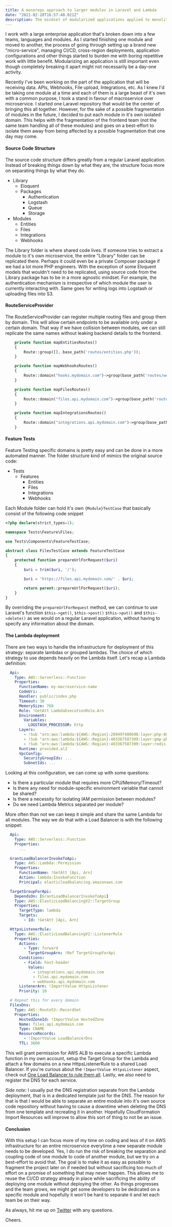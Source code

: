 ```yaml
---
title: A monorepo approach to larger modules in Laravel and Lambda
date: "2021-02-28T16:57:48.021Z"
description: The mindset of modularized applications applied to monoliths. 
---
```


I work with a large enterprise application that's broken
down into a few teams, languages and modules. As I started
finishing one module and moved to another, the process of
going through setting up a brand new "micro-service", managing
CI/CD, cross-region deployments, application configurations and
other things started to burden me with boring repetitive
work with little benefit. Modularizing an application is
still important even though completely breaking it apart
might not necessarily be a day-one activity.

Recently I've been working on the part of the application
that will be receiving data. APIs, Webhooks, File upload,
Integrations, etc. As I knew I'd be taking one module at
a time and each of them is a large beast of it's own with
a common purpose, I took a stand in favour of macroservice
over microservice. I started one Laravel repository that
would be the center of bringing this all together. However,
for the sake of a possible fragmentation of modules in the 
future, I decided to put each module in it's own isolated
domain. This helps with the fragmentation of the frontend
team (not the same team handling all of these modules)
and goes on a best-effort to isolate them away from being
affected by a possible fragmentation that one day may come.


#### Source Code Structure

The source code structure differs greatly from a regular
Laravel application. Instead of breaking things down by
what they are, the structure focus more on separating
things by what they do.

- Library
  - Eloquent
  - Packages
      - Authentication
      - Logstash
      - Queue
      - Storage
- Modules
  - Entities
  - Files
  - Integrations  
  - Webhooks
    
The Library folder is where shared code lives. If someone
tries to extract a module to it's own microservice, the entire
"Library" folder can be replicated there. Perhaps it could even
be a private Composer package if we had a lot more PHP engineers.
With the exception of some Eloquent models that wouldn't need
to be replicated, using source code from the Library package
has to be in a more agnostic mindset. For example, the authentication
mechanism is irrespective of which module the user is currently
interacting with. Same goes for writing logs into Logstash
or uploading files into S3.

#### RouteServiceProvider

The RouteServiceProvider can register multiple routing files
and group them by domain. This will allow certain endpoints
to be available only under a certain domain. That way if we
have collision between modules, we can still replicate the
same names without leaking backend details to the frontend.

```php
    private function mapEntitiesRoutes()
    {
        Route::group([], base_path('routes/entities.php'));
    }

    private function mapWebhooksRoutes()
    {
        Route::domain("hooks.mydomain.com")->group(base_path('routes/webhooks.php'));
    }

    private function mapFilesRoutes()
    {
        Route::domain("files.api.mydomain.com")->group(base_path('routes/files.php'));
    }

    private function mapIntegrationsRoutes()
    {
        Route::domain("integrations.api.mydomain.com")->group(base_path('routes/integrations.php'));
    }
```

#### Feature Tests

Feature Testing specific domains is pretty easy and can be
done in a more automated manner. The folder structure kind
of mimics the original source code:

- Tests
  - Features
    - Entities
    - Files
    - Integrations
    - Webhooks

Each Module folder can hold it's own `{Module}TestCase` that
basically consist of the following code snippet

```php
<?php declare(strict_types=1);

namespace Tests\Feature\Files;

use Tests\Components\FeatureTestCase;

abstract class FilesTestCase extends FeatureTestCase
{
    protected function prepareUrlForRequest($uri)
    {
        $uri = trim($uri, '/');

        $uri = 'https://files.api.mydomain.com/' . $uri;

        return parent::prepareUrlForRequest($uri);
    }
}
```

By overriding the `prepareUrlForRequest` method, we can
continue to use Laravel's function `$this->get()`, `$this->post()`
`$this->put()` and `$this->delete()` as we would on a regular
Laravel application, without having to specify any information
about the domain.

#### The Lambda deployment

There are two ways to handle the infrastructure for deployment
of this strategy: separate lambdas or grouped lambdas. The
choice of which strategy to use depends heavily on the Lambda
itself. Let's recap a Lambda definition:

```yaml
  Api:
    Type: AWS::Serverless::Function
    Properties:
      FunctionName: my-macroservice-name
      CodeUri: .
      Handler: public/index.php
      Timeout: 30
      MemorySize: 768
      Role: !GetAtt LambdaExecutionRole.Arn
      Environment:
        Variables:
          LOGSTASH_PROCESSOR: http
      Layers:
        - !Sub "arn:aws:lambda:${AWS::Region}:209497400698:layer:php-80-fpm:6"
        - !Sub "arn:aws:lambda:${AWS::Region}:403367587399:layer:gmp-php-80:7"
        - !Sub "arn:aws:lambda:${AWS::Region}:403367587399:layer:redis-php-80:7"
      Runtime: provided.al2
      VpcConfig:
        SecurityGroupIds: ...
        SubnetIds: ...
```

Looking at this configuration, we can come up with some questions:
- Is there a particular module that requires more CPU/Memory/Timeout?
- Is there any need for module-specific environment variable that cannot be shared?
- Is there a necessity for isolating IAM permission between modules?
- Do we need Lambda Metrics separated per module?

More often than not we can keep it simple and share the same
Lambda for all modules. The way we do that with a Load Balancer
is with the following snippet:

```yaml
  Api:
    Type: AWS::Serverless::Function
    Properties:
      ... 
    
  GrantLoadBalancerInvokeToApi:
    Type: AWS::Lambda::Permission
    Properties:
      FunctionName: !GetAtt [Api, Arn]
      Action: lambda:InvokeFunction
      Principal: elasticloadbalancing.amazonaws.com

  TargetGroupForApi:
    DependsOn: [GrantLoadBalancerInvokeToApi]
    Type: AWS::ElasticLoadBalancingV2::TargetGroup
    Properties:
      TargetType: lambda
      Targets:
        - Id: !GetAtt [Api, Arn]

  HttpsListenerRule:
    Type: AWS::ElasticLoadBalancingV2::ListenerRule
    Properties:
      Actions:
        - Type: forward
          TargetGroupArn: !Ref TargetGroupForApi
      Conditions:
        - Field: host-header
          Values:
            - integrations.api.mydomain.com
            - files.api.mydomain.com
            - webhooks.api.mydomain.com
      ListenerArn: !ImportValue HttpsListener
      Priority: 10

  # Repeat this for every domain
  FilesDns:
    Type: AWS::Route53::RecordSet
    Properties:
      HostedZoneId: !ImportValue HostedZone
      Name: files.api.mydomain.com
      Type: CNAME
      ResourceRecords:
        - !ImportValue LoadBalancerDns
      TTL: 3600
```

This will grant permission for AWS ALB to execute a specific
Lambda function in my own account, setup the Target Group
for the Lambda and attach a few domains on a new 
HttpsListenerRule to a shared Load Balancer. If you're curious
about the `!ImportValue HttpsListener` aspect, check out
[One Load Balancer to rule them all](https://blog.deleu.dev/one-load-balancer-to-rule-them-all/).
Lastly, we also need to register the DNS for each service.

_Side note_: I usually put the DNS registration separate from
the Lambda deployment, that is in a dedicated template just
for the DNS. The reason for that is that  I would be able
to separate an entire module into it's own source code
repository without having to cause a downtime when deleting
the DNS from one template and recreating it in another.
Hopefully CloudFormation Import Resources will improve
to allow this sort of thing to not be an issue.

#### Conclusion

With this setup I can focus more of my time on coding and
less of it on AWS infrastructure for an entire microservice
everytime a new separate module needs to be developed. Yes,
I do run the risk of breaking the separation and coupling
code of one module to code of another module, but we try
on a best-effort to avoid that. The goal is to make it as
easy as possible to fragment the project later on if needed
but without sacrificing too much of effort on a promise of
something that may never happen. This allows me to reuse
the CI/CD strategy already in place while sacrificing the
ability of deploying one module without deploying the other.
As things progresses and the team grows, we might get some
developers to be dedicated on a specific module and hopefully
it won't be hard to separate it and let each team be on
their way.

As always, hit me up on [Twitter](https://twitter.com/deleugyn) with any
questions. 

Cheers.